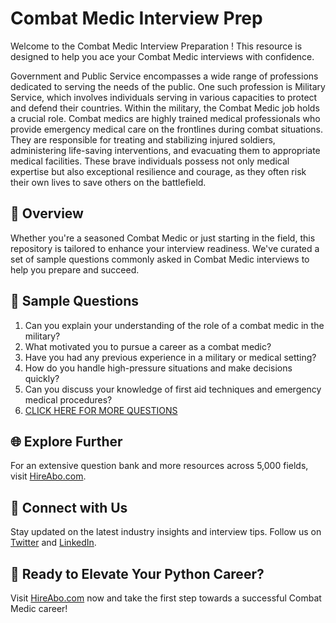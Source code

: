 # Combat Medic Interview Prep

Welcome to the Combat Medic Interview Preparation ! This resource is designed to help you ace your Combat Medic interviews with confidence.

Government and Public Service encompasses a wide range of professions dedicated to serving the needs of the public. One such profession is Military Service, which involves individuals serving in various capacities to protect and defend their countries. Within the military, the Combat Medic job holds a crucial role. Combat medics are highly trained medical professionals who provide emergency medical care on the frontlines during combat situations. They are responsible for treating and stabilizing injured soldiers, administering life-saving interventions, and evacuating them to appropriate medical facilities. These brave individuals possess not only medical expertise but also exceptional resilience and courage, as they often risk their own lives to save others on the battlefield.

## 🚀 Overview

Whether you're a seasoned Combat Medic or just starting in the field, this repository is tailored to enhance your interview readiness. We've curated a set of sample questions commonly asked in Combat Medic interviews to help you prepare and succeed.

## 📝 Sample Questions

1. Can you explain your understanding of the role of a combat medic in the military?
2. What motivated you to pursue a career as a combat medic?
3. Have you had any previous experience in a military or medical setting?
4. How do you handle high-pressure situations and make decisions quickly?
5. Can you discuss your knowledge of first aid techniques and emergency medical procedures?
6. [CLICK HERE FOR MORE QUESTIONS](https://hireabo.com/job/17_3_12/Combat%20Medic)

## 🌐 Explore Further

For an extensive question bank and more resources across 5,000 fields, visit [HireAbo.com](https://www.hireabo.com).

## 📱 Connect with Us

Stay updated on the latest industry insights and interview tips. Follow us on [Twitter](https://twitter.com/hireabo) and [LinkedIn](https://www.linkedin.com/in/hire-abo-3609972a8/).

## 🚀 Ready to Elevate Your Python Career?

Visit [HireAbo.com](https://www.hireabo.com) now and take the first step towards a successful Combat Medic career!